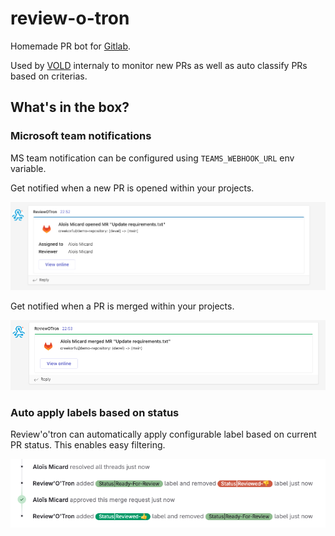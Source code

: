 # review-o-tron

Homemade PR bot for [Gitlab](https://gitlab.com/). 

Used by [VOLD](https://www.vold.lu) internaly to monitor new PRs as well as auto classify PRs based on criterias.

## What's in the box?

### Microsoft team notifications

MS team notification can be configured using `TEAMS_WEBHOOK_URL` env variable.

Get notified when a new PR is opened within your projects.

![img.png](doc/new-pr.png)

Get notified when a PR is merged within your projects.

![img.png](doc/merged-pr.png)

### Auto apply labels based on status

Review'o'tron can automatically apply configurable label based on current PR status. This enables easy filtering.

![img.png](doc/pr-labels.png)